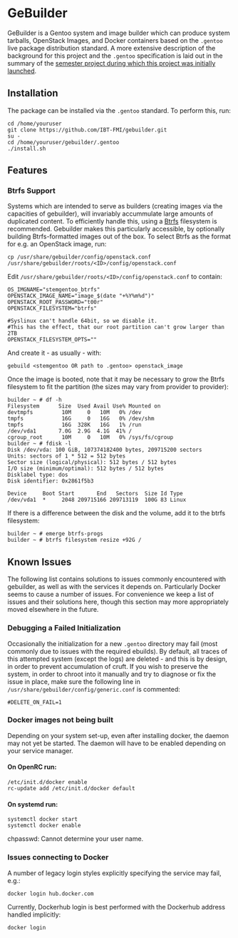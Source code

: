 # GeBuilder

GeBuilder is a Gentoo system and image builder which can produce system tarballs, OpenStack Images, and Docker containers based on the `.gentoo` live package distribution standard.
A more extensive description of the background for this project and the `.gentoo` specification is laid out in the summary of the [semester project during which this project was initially launched](http://chymera.eu/docs/dominik_semesterarbeit.pdf).

## Installation

The package can be installed via the `.gentoo` standard.
To perform this, run:

```
cd /home/youruser
git clone https://github.com/IBT-FMI/gebuilder.git
su -
cd /home/youruser/gebuilder/.gentoo
./install.sh
```

## Features

### Btrfs Support

Systems which are intended to serve as builders (creating images via the capacities of gebuilder), will invariably accummulate large amounts of duplicated content.
To efficiently handle this, using a [Btrfs](https://en.wikipedia.org/wiki/Btrfs) filesystem is recommended.
Gebuilder makes this particularly accessible, by optionally building Btrfs-formatted images out of the box.
To select Btrfs as the format for e.g. an OpenStack image, run:

```
cp /usr/share/gebuilder/config/openstack.conf /usr/share/gebuilder/roots/<ID>/config/openstack.conf
```

Edit `/usr/share/gebuilder/roots/<ID>/config/openstack.conf` to contain:

```
OS_IMGNAME="stemgentoo_btrfs"
OPENSTACK_IMAGE_NAME="image_$(date "+%Y%m%d")"
OPENSTACK_ROOT_PASSWORD="t00r"
OPENSTACK_FILESYSTEM="btrfs"

#Syslinux can't handle 64bit, so we disable it.
#This has the effect, that our root partition can't grow larger than 2TB
OPENSTACK_FILESYSTEM_OPTS=""
```

And create it - as usually - with:

```
gebuild <stemgentoo OR path to .gentoo> openstack_image
```

Once the image is booted, note that it may be necessary to grow the Btrfs filesystem to fit the partition (the sizes may vary from provider to provider):

```
builder ~ # df -h
Filesystem      Size  Used Avail Use% Mounted on
devtmpfs         10M     0   10M   0% /dev
tmpfs            16G     0   16G   0% /dev/shm
tmpfs            16G  328K   16G   1% /run
/dev/vda1       7.0G  2.9G  4.1G  41% /
cgroup_root      10M     0   10M   0% /sys/fs/cgroup
builder ~ # fdisk -l
Disk /dev/vda: 100 GiB, 107374182400 bytes, 209715200 sectors
Units: sectors of 1 * 512 = 512 bytes
Sector size (logical/physical): 512 bytes / 512 bytes
I/O size (minimum/optimal): 512 bytes / 512 bytes
Disklabel type: dos
Disk identifier: 0x2861f5b3

Device     Boot Start       End   Sectors  Size Id Type
/dev/vda1  *     2048 209715166 209713119  100G 83 Linux
```

If there is a difference between the disk and the volume, add it to the btrfs filesystem:

```
builder ~ # emerge btrfs-progs
builder ~ # btrfs filesystem resize +92G /
```

## Known Issues

The following list contains solutions to issues commonly encountered with gebuilder, as well as with the services it depends on.
Particularly Docker seems to cause a number of issues.
For convenience we keep a list of issues and their solutions here, though this section may more appropriately moved elsewhere in the future.

### Debugging a Failed Initialization

Occasionally the initialization for a new `.gentoo` directory may fail (most commonly due to issues with the required ebuilds).
By default, all traces of this attempted system (except the logs) are deleted - and this is by design, in order to prevent accumulation of cruft.
If you wish to preserve the system, in order to chroot into it manually and try to diagnose or fix the issue in place, make sure the following line in `/usr/share/gebuilder/config/generic.conf` is commented:

```shell
#DELETE_ON_FAIL=1
```

### Docker images not being built

Depending on your system set-up, even after installing docker, the daemon may not yet be started.
The daemon will have to be enabled depending on your service manager.

#### On OpenRC run:

```
/etc/init.d/docker enable
rc-update add /etc/init.d/docker default
```

#### On systemd run:

```
systemctl docker start
systemctl docker enable
```

chpasswd: Cannot determine your user name.

### Issues connecting to Docker

A number of legacy login styles explicitly specifying the service may fail, e.g.:

```
docker login hub.docker.com
```

Currently, Dockerhub login is best performed with the Dockerhub address handled implicitly:

```
docker login
```
